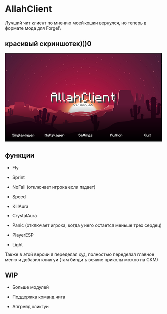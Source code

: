 # AllahClient
 Лучший чит клиент по мнению моей кошки вернулся, но теперь в формате мода для Forge!\
 
## красивый скриншотек)))0
 
 ![screenshot](./screenshot.png)
 
## функции

* Fly

* Sprint

* NoFall (отключает игрока если падает)

* Speed

* KillAura

* CrystalAura

* Panic (отключает игрока, когда у него остается меньше трех сердец)

* PlayerESP

* Light

Также в этой версии я переделал худ, полностью переделал главное меню и добавил кликгуи (там биндить всякие приколы можно на СКМ)

## WIP

* Больше модулей

* Поддержка команд чита

* Апгрейд кликгуи
